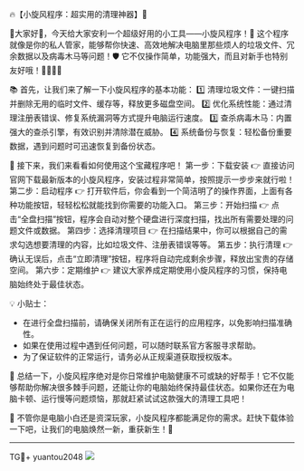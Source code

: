 🔥【小旋风程序：超实用的清理神器】💨

🚀大家好👋，今天给大家安利一个超级好用的小工具——小旋风程序！🎉 这个程序就像是你的私人管家，能够帮你快速、高效地解决电脑里那些烦人的垃圾文件、冗余数据以及病毒木马等问题！🛡️ 它不仅操作简单，功能强大，而且对新手也特别友好哦！👩‍💻👨‍💻

📚 首先，让我们来了解一下小旋风程序的基本功能：
1️⃣ 清理垃圾文件：一键扫描并删除无用的临时文件、缓存等，释放更多磁盘空间。
2️⃣ 优化系统性能：通过清理注册表错误、修复系统漏洞等方式提升电脑运行速度。
3️⃣ 查杀病毒木马：内置强大的查杀引擎，有效识别并清除潜在威胁。
4️⃣ 系统备份与恢复：轻松备份重要数据，遇到问题时可迅速恢复到备份状态。

🔧 接下来，我们来看看如何使用这个宝藏程序吧！
第一步：下载安装
👉 直接访问官网下载最新版本的小旋风程序，安装过程非常简单，按照提示一步步来就行啦！
第二步：启动程序
👉 打开软件后，你会看到一个简洁明了的操作界面，上面有各种功能按钮，轻轻松松就能找到你需要的功能入口。
第三步：开始扫描
👉 点击“全盘扫描”按钮，程序会自动对整个硬盘进行深度扫描，找出所有需要处理的问题文件或数据。
第四步：选择清理项目
👉 在扫描结果中，你可以根据自己的需求勾选想要清理的内容，比如垃圾文件、注册表错误等等。
第五步：执行清理
👉 确认无误后，点击“立即清理”按钮，程序将自动完成剩余步骤，释放出宝贵的存储空间。
第六步：定期维护
👉 建议大家养成定期使用小旋风程序的习惯，保持电脑始终处于最佳状态。

💡 小贴士：
- 在进行全盘扫描前，请确保关闭所有正在运行的应用程序，以免影响扫描准确性。
- 如果在使用过程中遇到任何问题，可以随时联系官方客服寻求帮助。
- 为了保证软件的正常运行，请务必从正规渠道获取授权版本。

🎯 总结一下，小旋风程序绝对是你日常维护电脑健康不可或缺的好帮手！它不仅能够帮助你解决很多棘手问题，还能让你的电脑始终保持最佳状态。如果你还在为电脑卡顿、运行慢等问题烦恼，那就赶紧试试这款强大的清理工具吧！

🌈 不管你是电脑小白还是资深玩家，小旋风程序都能满足你的需求。赶快下载体验一下吧，让我们的电脑焕然一新，重获新生！🌟

---

TG💪+ yuantou2048  ![](https://github.com/user-attachments/assets/42a5a4a5-fea9-4a1d-8aa0-73e57e430cca)